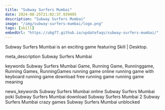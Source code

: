 ```yaml
---
title: "Subway Surfers Mumbai"
date: 2024-08-25T21:02:37.939495
description: "Subway Surfers Mumbai"
image: "/img/subway-surfers-mumbai/logo.png"
tags: [skill]
embedUrl: "https://ubg77.github.io/updatefaqs/subway-surfers-mumbai/"
---
```


Subway Surfers Mumbai is an exciting game featuring Skill | Desktop.

meta_description
Subway Surfers Mumbai


keywords
Subway Surfers Mumbai Game, Running Game, Runninggame, Running Games, RunningGames running game online running game with keyboard running game download free running game running game meaning


news_keywords
Subway Surfers Mumbai online Subway Surfers Mumbai poki Subway Surfers Mumbai download Subway Surfers Mumbai 2 Subway Surfers Mumbai crazy games Subway Surfers Mumbai unblocked
